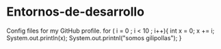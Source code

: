 # Entornos-de-desarrollo
Config files for my GitHub profile.
for ( i = 0 ; i < 10 ; i++){
    int x = 0;
    x += i;
    System.out.println(x);
    System.out.printnl("somos gilipollas");
}
